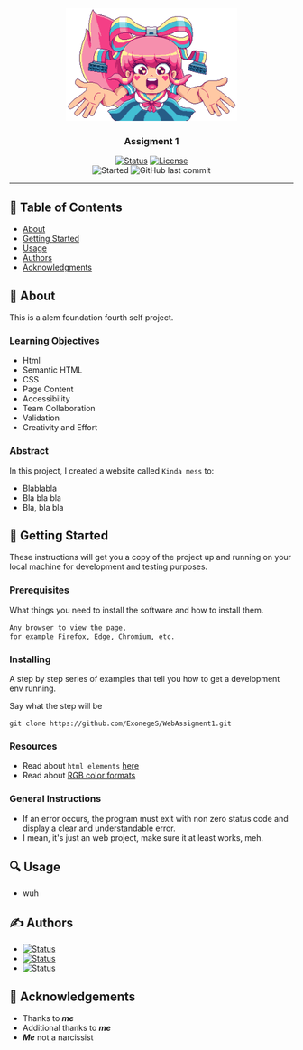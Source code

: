 <p align="center">
  <a href="" rel="noopener">
  <img height=200px src="src/tumblr_ndbos8REDU1qhccbco10_400.webp" alt="Project logo"></a>
  
</p>
<h3 align="center">Assigment 1</h3>

<div align="center">

[![Status](https://img.shields.io/badge/status-develop-FA0.svg)]()
[![License](https://img.shields.io/badge/license-MIT-blue.svg)](/LICENSE)
<br>
![Started](https://img.shields.io/date/1725053059?label=Started)
![GitHub last commit](https://img.shields.io/github/last-commit/exoneges/WebAssigment1)

</div>

---

## 📝 Table of Contents

- [About](#about)
- [Getting Started](#getting_started)
- [Usage](#usage)
- [Authors](#authors)
- [Acknowledgments](#acknowledgement)

## 🧐 About <a name = "about"></a>

This is a alem foundation fourth self project. 
### Learning Objectives
- Html
- Semantic HTML
- CSS
- Page Content
- Accessibility
- Team Collaboration
- Validation
- Creativity and Effort
### Abstract
In this project, I created a website called `Kinda mess` to:

- Blablabla
- Bla bla bla
- Bla, bla bla

## 🏁 Getting Started <a name = "getting_started"></a>

These instructions will get you a copy of the project up and running on your local machine for development and testing purposes. 
### Prerequisites

What things you need to install the software and how to install them.

```
Any browser to view the page, 
for example Firefox, Edge, Chromium, etc.
```

### Installing

A step by step series of examples that tell you how to get a development env running.

Say what the step will be

```
git clone https://github.com/ExonegeS/WebAssigment1.git
```

### Resources

- Read about `html elements` [here](https://www.w3schools.com/html/)
- Read about [RGB color formats](https://en.wikipedia.org/wiki/List_of_monochrome_and_RGB_color_formats)

### General Instructions

- If an error occurs, the program must exit with non zero status code and display a clear and understandable error.
- I mean, it's just an web project, make sure it at least works, meh.

## 🔍 Usage

- wuh

## ✍️ Authors <a name = "authors"></a>

- [![Status](https://img.shields.io/badge/github-exoneges-success?logo=github)](https://github.com/ExonegeS)
- <a href="https://t.me/undefinedbro" target="_blank"><img src="https://img.shields.io/badge/telegram-@undefinedbro-blue?logo=Telegram" alt="Status" /></a>
- <a href="https://moodle.astanait.edu.kz/user/profile.php?id=12614" target="_blank"><img src="https://img.shields.io/badge/telegram-@undefinedbro-blue?logo=Telegram" alt="Status" /></a>


## 🎉 Acknowledgements <a name = "acknowledgement"></a>

- Thanks to <i><b>me</b></i>
- Additional thanks to <i><b>me</b></i>
- <i><b>Me</b></i> not a narcissist

